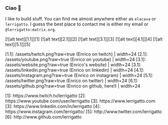### Ciao :bear:

I like to build stuff. You can find me almost anywhere either as `elacava` or `lerrigatto`.
I guess the best place to contact me is either my email or `@lerrigatto:matrix.org`.

[![alt text][1.1]][1]
[![alt text][2.1]][2]
[![alt text][3.1]][3]
[![alt text][4.1]][4]
[![alt text][5.1]][5]

[1.1]: /assets/twitch.png?raw=true (Enrico on twitch) | width=24
[2.1]: /assets/youtube.png?raw=true (Enrico on youtube) | width=24
[3.1]: /assets/website.png?raw=true (Enrico's website) | width=24
[3.1]: /assets/linkedin.png?raw=true (Enrico on linkedin) | width=24
[4.1]: /assets/instagram.png?raw=true (Enrico on instagram) | width=24
[5.1]: /assets/twitter.png?raw=true (Enrico on twitter) | width=24
[6.1]: /assets/github.png?raw=true (Enrico on github, here!) | width=24
<!-- Thanks to https://www.iconfinder.com/hsynckr for the icons --!>

[1]: https://www.twitch.tv/lerrigatto
[2]: https://www.youtube.com/user/lerrigatto
[3]: https://www.lerrigatto.com
[3]: https://www.linkedin.com/in/lerrigatto
[4]: https://www.instagram.com/lerrigatto/
[5]: http://www.twitter.com/lerrigatto
[6]: http://www.github.com/lerrigatto
